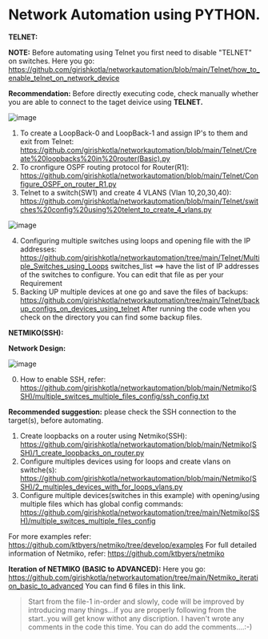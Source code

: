 # Network Automation using PYTHON.

**TELNET:**

**NOTE:** Before automating using Telnet you first need to disable "TELNET" on switches.
Here you go: https://github.com/girishkotla/networkautomation/blob/main/Telnet/how_to_enable_telnet_on_network_device


**Recommendation:** Before directly executing code, check manually whether you are able to connect to the taget deivice using **TELNET.**


![image](https://user-images.githubusercontent.com/45974876/111051567-0afa8980-847a-11eb-9cc0-da2daba3bc02.png)

1. To create a LoopBack-0 and LoopBack-1 and assign IP's to them and exit from Telnet: https://github.com/girishkotla/networkautomation/blob/main/Telnet/Create%20loopbacks%20in%20router(Basic).py
2. To cronfigure OSPF routing protocol for Router(R1): 
https://github.com/girishkotla/networkautomation/blob/main/Telnet/Configure_OSPF_on_router_R1.py
3. Telnet to a switch(SW1) and create 4 VLANS (Vlan 10,20,30,40): https://github.com/girishkotla/networkautomation/blob/main/Telnet/switches%20config%20using%20telent_to_create_4_vlans.py

![image](https://user-images.githubusercontent.com/45974876/111139480-2fa04f80-85a7-11eb-8b80-01064a7f4627.png)


4. Configuring multiple switches using loops and opening file with the IP addresses:
https://github.com/girishkotla/networkautomation/tree/main/Telnet/Multiple_Switches_using_Loops
switches_list ==> have the list of IP addresses of the switches to configure. You can edit that file as per your Requirement
5. Backing UP multiple devices at one go and save the files of backups:
https://github.com/girishkotla/networkautomation/tree/main/Telnet/backup_configs_on_devices_using_telnet
After running the code when you check on the directory you can find some backup files.


**NETMIKO(SSH):**

**Network Design:**

![image](https://user-images.githubusercontent.com/45974876/111310493-271d4700-8683-11eb-8fd5-d3ef5766bfdf.png)

0. How to enable SSH, refer: https://github.com/girishkotla/networkautomation/blob/main/Netmiko(SSH)/multiple_switces_multiple_files_config/ssh_config.txt

**Recommended suggestion:** please check the SSH connection to the target(s), before automating.

1. Create loopbacks on a router using Netmiko(SSH): https://github.com/girishkotla/networkautomation/blob/main/Netmiko(SSH)/1_create_loopbacks_on_router.py
2. Configure multiples devices using for loops and create vlans on switche(s): https://github.com/girishkotla/networkautomation/blob/main/Netmiko(SSH)/2_multiples_devices_with_for_loops_vlans.py
3. Configure multiple devices(switches in this example) with opening/using multiple files which has global config commands: https://github.com/girishkotla/networkautomation/tree/main/Netmiko(SSH)/multiple_switces_multiple_files_config

For more examples refer: https://github.com/ktbyers/netmiko/tree/develop/examples
For full detailed information of Netmiko, refer: https://github.com/ktbyers/netmiko


**Iteration of NETMIKO (BASIC to ADVANCED):**
Here you go: https://github.com/girishkotla/networkautomation/tree/main/Netmiko_iteration_basic_to_advanced
You can find 6 files in this link.
> Start from the file-1 in-order and slowly, code will be improved by introducing many things...if you are properly following from the start..you will get know withot any discription. I haven't wrote any comments in the code this time. You can do add the comments....:-)

